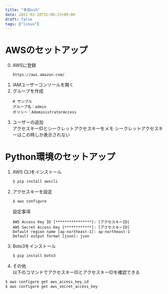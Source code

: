 ```yaml
---
title: "多段ssh"
date: 2022-02-20T15:00:23+09:00
draft: false
tags: ["linux"] 
---
```

<!--more-->
# AWSのセットアップ
0. AWSに登録
    ```
    https://aws.amazon.com/
    ```
1. IAMユーザーコンソールを開く
2. グループを作成
    ```
    # サンプル
    グループ名：admin
    ポリシー：AdoministratorAccess
    ```
3. ユーザーの追加  
    アクセスキーIDとシークレットアクセスキーをメモ
    シークレットアクセスキーはこの時しか表示されない

# Python環境のセットアップ
1. AWS CLIをインストール
    ```bash
    $ pip install awscli
    ```
2. アクセスキーを設定
    ```bash
    $ aws configure
    ```
    設定事項
    ```sample
    AWS Access Key ID [****************]: [アクセスキーID]
    AWS Secret Access Key [************]: [アクセスキーID]
    Default region name [ap-northeast-1]: ap-northeast-1
    Default output format [json]: json
    ```

3. Boto3をインストール
    ```bash
    $ pip install boto3
    ```
4. その他  
以下のコマンドでアクセスキーIDとアクセスキーIDを確認できる
```bash
$ aws configure get aws_access_key_id
$ aws configure get aws_secret_access_key
```